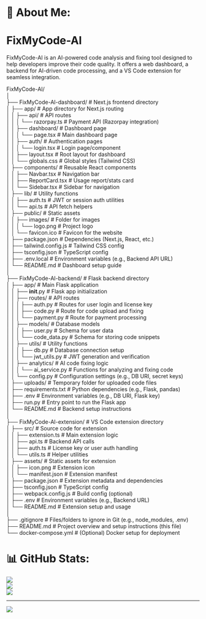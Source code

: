 

# 💫 About Me:

# FixMyCode-AI
FixMyCode-AI is an AI-powered code analysis and fixing tool designed to help developers improve their code quality. It offers a web dashboard, a backend for AI-driven code processing, and a VS Code extension for seamless integration.

FixMyCode-AI/<br>│<br>├── FixMyCode-AI-dashboard/        # Next.js frontend directory<br>│   ├── app/                       # App directory for Next.js routing<br>│   │   ├── api/                   # API routes<br>│   │   │   └── razorpay.ts        # Payment API (Razorpay integration)<br>│   │   ├── dashboard/             # Dashboard page<br>│   │   │   └── page.tsx           # Main dashboard page<br>│   │   ├── auth/                  # Authentication pages<br>│   │   │   └── login.tsx          # Login page/component<br>│   │   ├── layout.tsx             # Root layout for dashboard<br>│   │   └── globals.css            # Global styles (Tailwind CSS)<br>│   ├── components/                # Reusable React components<br>│   │   ├── Navbar.tsx             # Navigation bar<br>│   │   ├── ReportCard.tsx         # Usage report/stats card<br>│   │   └── Sidebar.tsx            # Sidebar for navigation<br>│   ├── lib/                       # Utility functions<br>│   │   ├── auth.ts                # JWT or session auth utilities<br>│   │   └── api.ts                 # API fetch helpers<br>│   ├── public/                    # Static assets<br>│   │   ├── images/                # Folder for images<br>│   │   │   └── logo.png           # Project logo<br>│   │   └── favicon.ico            # Favicon for the website<br>│   ├── package.json               # Dependencies (Next.js, React, etc.)<br>│   ├── tailwind.config.js         # Tailwind CSS config<br>│   ├── tsconfig.json              # TypeScript config<br>│   ├── .env.local                 # Environment variables (e.g., Backend API URL)<br>│   └── README.md                  # Dashboard setup guide<br>│<br>├── FixMyCode-AI-backend/         # Flask backend directory<br>│   ├── app/                      # Main Flask application<br>│   │   ├── __init__.py           # Flask app initialization<br>│   │   ├── routes/               # API routes<br>│   │   │   ├── auth.py           # Routes for user login and license key<br>│   │   │   ├── code.py           # Route for code upload and fixing<br>│   │   │   └── payment.py        # Route for payment processing<br>│   │   ├── models/               # Database models<br>│   │   │   ├── user.py           # Schema for user data<br>│   │   │   └── code_data.py      # Schema for storing code snippets<br>│   │   ├── utils/                # Utility functions<br>│   │   │   ├── db.py             # Database connection setup<br>│   │   │   └── jwt_utils.py      # JWT generation and verification<br>│   │   ├── analytics/            # AI code fixing logic<br>│   │   │   └── ai_service.py     # Functions for analyzing and fixing code<br>│   │   └── config.py             # Configuration settings (e.g., DB URI, secret keys)<br>│   ├── uploads/                  # Temporary folder for uploaded code files<br>│   ├── requirements.txt          # Python dependencies (e.g., Flask, pandas)<br>│   ├── .env                      # Environment variables (e.g., DB URI, Flask key)<br>│   ├── run.py                    # Entry point to run the Flask app<br>│   └── README.md                 # Backend setup instructions<br>│<br>├── FixMyCode-AI-extension/       # VS Code extension directory<br>│   ├── src/                      # Source code for extension<br>│   │   ├── extension.ts          # Main extension logic<br>│   │   ├── api.ts                # Backend API calls<br>│   │   ├── auth.ts               # License key or user auth handling<br>│   │   └── utils.ts              # Helper utilities<br>│   ├── assets/                   # Static assets for extension<br>│   │   ├── icon.png              # Extension icon<br>│   │   └── manifest.json         # Extension manifest<br>│   ├── package.json              # Extension metadata and dependencies<br>│   ├── tsconfig.json             # TypeScript config<br>│   ├── webpack.config.js         # Build config (optional)<br>│   ├── .env                      # Environment variables (e.g., Backend URL)<br>│   └── README.md                 # Extension setup and usage<br>│<br>├── .gitignore                    # Files/folders to ignore in Git (e.g., node_modules, .env)<br>├── README.md                     # Project overview and setup instructions (this file)<br>└── docker-compose.yml            # (Optional) Docker setup for deployment

# 📊 GitHub Stats:

![](https://github-readme-stats.vercel.app/api?username=Hh&theme=dark&hide_border=false&include_all_commits=false&count_private=false)<br/>
![](https://nirzak-streak-stats.vercel.app/?user=Hh&theme=dark&hide_border=false)<br/>
![](https://github-readme-stats.vercel.app/api/top-langs/?username=Hh&theme=dark&hide_border=false&include_all_commits=false&count_private=false&layout=compact)

---
[![](https://visitcount.itsvg.in/api?id=Hh&icon=0&color=0)](https://visitcount.itsvg.in)

